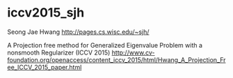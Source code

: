 # iccv2015_sjh
Seong Jae Hwang
http://pages.cs.wisc.edu/~sjh/

A Projection free method for Generalized Eigenvalue Problem with a nonsmooth Regularizer (ICCV 2015)
http://www.cv-foundation.org/openaccess/content_iccv_2015/html/Hwang_A_Projection_Free_ICCV_2015_paper.html

